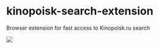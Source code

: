 # kinopoisk-search-extension
Browser extension for fast access to Kinopoisk.ru search

[<img src="https://developer.chrome.com/webstore/images/ChromeWebStore_Badge_v2_206x58.png">](https://chrome.google.com/webstore/detail/kinopoisk-search/inpnclbkkfdkjnnnijmcjmoddimecdfn)
